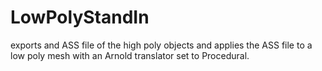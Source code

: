 # LowPolyStandIn
exports and ASS file of the high poly objects and applies the ASS file to a low poly mesh with an Arnold translator set to Procedural.
